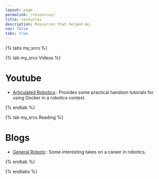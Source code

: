 ```yaml
---
layout: page
permalink: /resources/
title: resources
description: Resources that helped me.
nav: false
tabs: true
---
```


{% tabs my_srcs %}

{% tab my_srcs Videos %}

# Youtube
- [Articulated Robotics](https://www.youtube.com/@ArticulatedRobotics):: Provides some practical handson tutorials for using Docker in a robotics context.

{% endtab %}

{% tab my_srcs Reading %}

# Blogs
- [General Robots](https://generalrobots.substack.com/):: Some interesting takes on a career in robotics.

{% endtab %}

{% endtabs %}